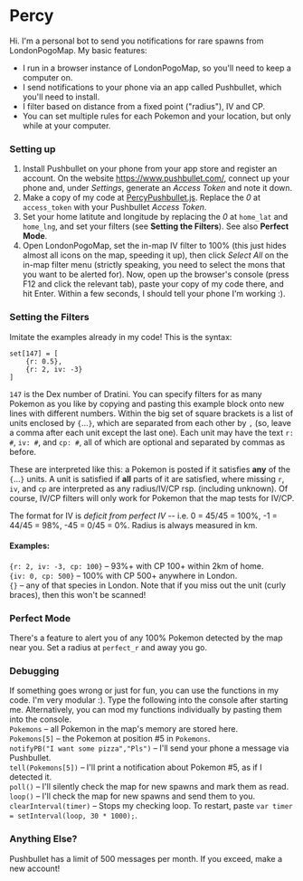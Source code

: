 # Percy
Hi. I'm a personal bot to send you notifications for rare spawns from LondonPogoMap. My basic features:
- I run in a browser instance of LondonPogoMap, so you'll need to keep a computer on.
- I send notifications to your phone via an app called Pushbullet, which you'll need to install.
- I filter based on distance from a fixed point ("radius"), IV and CP.
- You can set multiple rules for each Pokemon and your location, but only while at your computer.

### Setting up
1. Install Pushbullet on your phone from your app store and register an account. On the website https://www.pushbullet.com/, connect up your phone and, under *Settings*, generate an *Access Token* and note it down.
2. Make a copy of my code at [PercyPushbullet.js](https://github.com/Pyorot/Percy/blob/master/PercyPushbullet.js). Replace the *0* at `access_token` with your Pushbullet *Access Token*.
3. Set your home latitute and longitude by replacing the *0* at `home_lat` and `home_lng`, and set your filters (see __Setting the Filters__). See also __Perfect Mode__.
4. Open LondonPogoMap, set the in-map IV filter to 100% (this just hides almost all icons on the map, speeding it up), then click *Select All* on the in-map filter menu (strictly speaking, you need to select the mons that you want to be alerted for). Now, open up the browser's console (press F12 and click the relevant tab), paste your copy of my code there, and hit Enter. Within a few seconds, I should tell your phone I'm working :).

### Setting the Filters
Imitate the examples already in my code! This is the syntax:
```
set[147] = [
	{r: 0.5},
	{r: 2, iv: -3}
]
```
`147` is the Dex number of Dratini. You can specify filters for as many Pokemon as you like by copying and pasting this example block onto new lines with different numbers. Within the big set of square brackets is a list of units enclosed by `{`...`}`, which are separated from each other by `,` (so, leave a comma after each unit except the last one). Each unit may have the text `r: #`, `iv: #`, and `cp: #`, all of which are optional and separated by commas as before.

These are interpreted like this: a Pokemon is posted if it satisfies **any** of the `{`...`}` units. A unit is satisfied if **all** parts of it are satisfied, where missing `r`, `iv`, and `cp` are interpreted as any radius/IV/CP rsp. (including unknown). Of course, IV/CP filters will only work for Pokemon that the map tests for IV/CP.

The format for IV is *deficit from perfect IV* -- i.e. 0 = 45/45 = 100%, -1 = 44/45 = 98%, -45 = 0/45 = 0%. Radius is always measured in km.

#### Examples:  
`{r: 2, iv: -3, cp: 100}` – 93%+ with CP 100+ within 2km of home.  
`{iv: 0, cp: 500}` – 100% with CP 500+ anywhere in London.  
`{}` – any of that species in London. Note that if you miss out the unit (curly braces), then this won't be scanned!

### Perfect Mode
There's a feature to alert you of any 100% Pokemon detected by the map near you. Set a radius at `perfect_r` and away you go.

### Debugging
If something goes wrong or just for fun, you can use the functions in my code. I'm very modular :). Type the following into the console after starting me. Alternatively, you can mod my functions individually by pasting them into the console.  
`Pokemons` – all Pokemon in the map's memory are stored here.  
`Pokemons[5]` – the Pokemon at position #5 in `Pokemons`.  
`notifyPB("I want some pizza","Pls")` – I'll send your phone a message via Pushbullet.  
`tell(Pokemons[5])` – I'll print a notification about Pokemon #5, as if I detected it.  
`poll()` – I'll silently check the map for new spawns and mark them as read.  
`loop()` – I'll check the map for new spawns and send them to you.  
`clearInterval(timer)` – Stops my checking loop. To restart, paste `var timer = setInterval(loop, 30 * 1000);`.

### Anything Else?
Pushbullet has a limit of 500 messages per month. If you exceed, make a new account!
